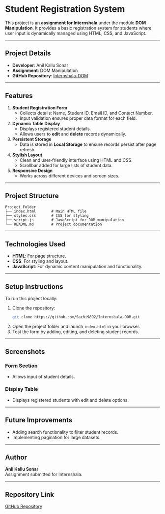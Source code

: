 # Student Registration System

This project is an **assignment for Internshala** under the module **DOM Manipulation**. It provides a basic registration system for students where user input is dynamically managed using HTML, CSS, and JavaScript.

---

## Project Details

- **Developer**: Anil Kallu Sonar
- **Assignment**: DOM Manipulation
- **GitHub Repository**: [Internshala-DOM](https://github.com/Sachi9892/Internshala-DOM.git)

---

## Features

1. **Student Registration Form**
   - Collects details: Name, Student ID, Email ID, and Contact Number.
   - Input validation ensures proper data format for each field.
2. **Dynamic Table Display**
   - Displays registered student details.
   - Allows users to **edit** and **delete** records dynamically.
3. **Persistent Storage**
   - Data is stored in **Local Storage** to ensure records persist after page refresh.
4. **Stylish Layout**
   - Clean and user-friendly interface using HTML and CSS.
   - Scrollbar added for large lists of student data.
5. **Responsive Design**
   - Works across different devices and screen sizes.

---

## Project Structure

```
Project Folder
├── index.html       # Main HTML file
├── styles.css       # CSS for styling
├── script.js        # JavaScript for DOM manipulation
└── README.md        # Project documentation
```

---

## Technologies Used

- **HTML**: For page structure.
- **CSS**: For styling and layout.
- **JavaScript**: For dynamic content manipulation and functionality.

---

## Setup Instructions

To run this project locally:

1. Clone the repository:
   ```bash
   git clone https://github.com/Sachi9892/Internshala-DOM.git
   ```
2. Open the project folder and launch `index.html` in your browser.
3. Test the form by adding, editing, and deleting student records.

---

## Screenshots

### Form Section

- Allows input of student details.

### Display Table

- Displays registered students with edit and delete options.

---

## Future Improvements

- Adding search functionality to filter student records.
- Implementing pagination for large datasets.

---

## Author

**Anil Kallu Sonar**  
Assignment submitted for Internshala.

---

## Repository Link

[GitHub Repository](https://github.com/Sachi9892/Internshala-DOM.git)
